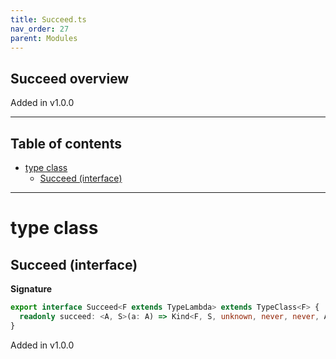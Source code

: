 ```yaml
---
title: Succeed.ts
nav_order: 27
parent: Modules
---
```


## Succeed overview

Added in v1.0.0

---

<h2 class="text-delta">Table of contents</h2>

- [type class](#type-class)
  - [Succeed (interface)](#succeed-interface)

---

# type class

## Succeed (interface)

**Signature**

```ts
export interface Succeed<F extends TypeLambda> extends TypeClass<F> {
  readonly succeed: <A, S>(a: A) => Kind<F, S, unknown, never, never, A>
}
```

Added in v1.0.0

